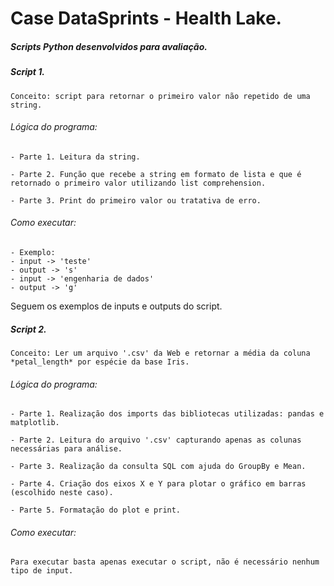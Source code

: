 # Case DataSprints - Health Lake.

##### Scripts Python desenvolvidos para avaliação.

##### **Script 1.** 

    Conceito: script para retornar o primeiro valor não repetido de uma string. 

  ###### Lógica do programa: 

    - Parte 1. Leitura da string. 

    - Parte 2. Função que recebe a string em formato de lista e que é retornado o primeiro valor utilizando list comprehension. 

    - Parte 3. Print do primeiro valor ou tratativa de erro. 

  ###### Como executar: 

    - Exemplo:
    - input -> 'teste'
    - output -> 's'
    - input -> 'engenharia de dados'
    - output -> 'g'

   Seguem os exemplos de inputs e outputs do script. 


##### **Script 2.** 

    Conceito: Ler um arquivo '.csv' da Web e retornar a média da coluna *petal_length* por espécie da base Iris. 

  ###### Lógica do programa: 

    - Parte 1. Realização dos imports das bibliotecas utilizadas: pandas e matplotlib.

    - Parte 2. Leitura do arquivo '.csv' capturando apenas as colunas necessárias para análise. 

    - Parte 3. Realização da consulta SQL com ajuda do GroupBy e Mean. 

    - Parte 4. Criação dos eixos X e Y para plotar o gráfico em barras (escolhido neste caso).

    - Parte 5. Formatação do plot e print. 

  ###### Como executar: 

    Para executar basta apenas executar o script, não é necessário nenhum tipo de input.
